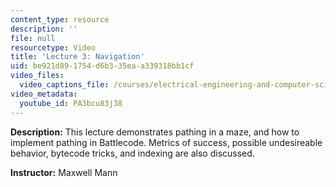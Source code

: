 ```yaml
---
content_type: resource
description: ''
file: null
resourcetype: Video
title: 'Lecture 3: Navigation'
uid: be921d89-1754-d6b3-35ea-a339318bb1cf
video_files:
  video_captions_file: /courses/electrical-engineering-and-computer-science/6-370-the-battlecode-programming-competition-january-iap-2013/lecture-videos/lecture-3-navigation/PA3bcu83j38.vtt
video_metadata:
  youtube_id: PA3bcu83j38
---
```


**Description:** This lecture demonstrates pathing in a maze, and how to implement pathing in Battlecode. Metrics of success, possible undesireable behavior, bytecode tricks, and indexing are also discussed.

**Instructor:** Maxwell Mann